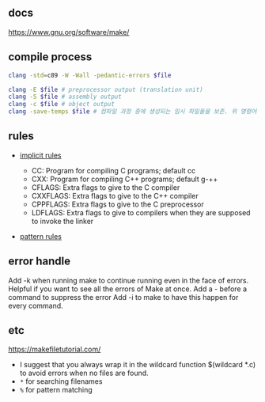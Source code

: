 <!-- toc -->

<!-- tocstop -->

## docs

https://www.gnu.org/software/make/

## compile process

```bash
clang -std=c89 -W -Wall -pedantic-errors $file

clang -E $file # preprocessor output (translation unit)
clang -S $file # assembly output
clang -c $file # object output
clang -save-temps $file # 컴파일 과정 중에 생성되는 임시 파일들을 보존. 위 명령어들 귀찮아서 보통 다 저장할 때 사용함.
```

## rules

-   [implicit rules](https://www.gnu.org/software/make/manual/html_node/Implicit-Variables.html)

    -   CC: Program for compiling C programs; default cc
    -   CXX: Program for compiling C++ programs; default g-++
    -   CFLAGS: Extra flags to give to the C compiler
    -   CXXFLAGS: Extra flags to give to the C++ compiler
    -   CPPFLAGS: Extra flags to give to the C preprocessor
    -   LDFLAGS: Extra flags to give to compilers when they are supposed to invoke the linker

-   [pattern rules](https://www.gnu.org/software/make/manual/html_node/Pattern-Rules.html)

## error handle

Add -k when running make to continue running even in the face of errors. Helpful if you want to see all the errors of Make at once.
Add a - before a command to suppress the error
Add -i to make to have this happen for every command.

## etc

https://makefiletutorial.com/

-   I suggest that you always wrap it in the wildcard function $(wildcard \*.c) to avoid errors when no files are found.
-   `*` for searching filenames
-   `%` for pattern matching
